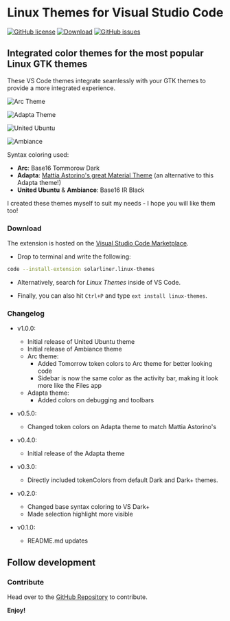 # Linux Themes for Visual Studio Code

[![GitHub license](https://img.shields.io/badge/license-AGPL-blue.svg)](https://raw.githubusercontent.com/SolarLiner/vscode-arc-theme/master/LICENSE) [![Download](https://img.shields.io/badge/VS%20Code-v1.0.0-green.svg)](https://marketplace.visualstudio.com/items?itemName=SolarLiner.arc-theme) [![GitHub issues](https://img.shields.io/github/issues/SolarLiner/vscode-arc-theme.svg)](https://github.com/SolarLiner/vscode-arc-theme/issues)
## Integrated color themes for the most popular Linux GTK themes

These VS Code themes integrate seamlessly with your GTK themes to provide a more integrated experience.

![Arc Theme](res/screen_arc.png)

![Adapta Theme](res/screen_adapta.png)

![United Ubuntu](res/screen_ugnome.png)

![Ambiance](res/screen_ambiance.png)

Syntax coloring used:

- **Arc**: Base16 Tommorow Dark
- **Adapta**: [Mattia Astorino's great Material Theme](https://github.com/equinusocio/vsc-material-theme) (an alternative to this Adapta theme!)
- **United Ubuntu** & **Ambiance**: Base16 IR Black

I created these themes myself to suit my needs - I hope you will like them too!

### Download

The extension is hosted on the [Visual Studio Code Marketplace](https://marketplace.visualstudio.com/items?itemName=SolarLiner.arc-theme).

* Drop to terminal and write the following:

```bash
code --install-extension solarliner.linux-themes
```

* Alternatively, search for *Linux Themes* inside of VS Code.

* Finally, you can also hit ```Ctrl+P``` and type ```ext install linux-themes```.

### Changelog

* v1.0.0:
  * Initial release of United Ubuntu theme
  * Initial release of Ambiance theme
  * Arc theme:
    * Added Tomorrow token colors to Arc theme for better looking code
    * Sidebar is now the same color as the activity bar, making it look more like the Files app
  * Adapta theme:
    * Added colors on debugging and toolbars

* v0.5.0:
  * Changed token colors on Adapta theme to match Mattia Astorino's

* v0.4.0:
  * Initial release of the Adapta theme

* v0.3.0:
  * Directly included tokenColors from default Dark and Dark+ themes.

* v0.2.0:
  * Changed base syntax coloring to VS Dark+
  * Made selection highlight more visible

* v0.1.0:
  * README.md updates

## Follow development

### Contribute

Head over to the [GitHub Repository](https://github.com/SolarLiner/vscode-arc-theme) to contribute.

**Enjoy!**
